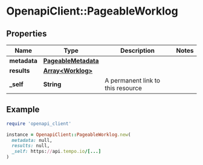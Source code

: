 # OpenapiClient::PageableWorklog

## Properties

| Name | Type | Description | Notes |
| ---- | ---- | ----------- | ----- |
| **metadata** | [**PageableMetadata**](PageableMetadata.md) |  |  |
| **results** | [**Array&lt;Worklog&gt;**](Worklog.md) |  |  |
| **_self** | **String** | A permanent link to this resource |  |

## Example

```ruby
require 'openapi_client'

instance = OpenapiClient::PageableWorklog.new(
  metadata: null,
  results: null,
  _self: https://api.tempo.io/[...]
)
```

